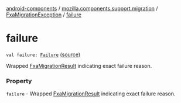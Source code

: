 [android-components](../../index.md) / [mozilla.components.support.migration](../index.md) / [FxaMigrationException](index.md) / [failure](./failure.md)

# failure

`val failure: `[`Failure`](../-fxa-migration-result/-failure/index.md) [(source)](https://github.com/mozilla-mobile/android-components/blob/master/components/support/migration/src/main/java/mozilla/components/support/migration/FennecFxaMigration.kt#L44)

Wrapped [FxaMigrationResult](../-fxa-migration-result/index.md) indicating exact failure reason.

### Property

`failure` - Wrapped [FxaMigrationResult](../-fxa-migration-result/index.md) indicating exact failure reason.